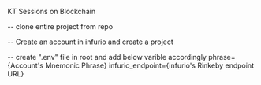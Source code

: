 KT Sessions on Blockchain

-- clone entire project from repo

-- Create an account in infurio and create a project

-- create ".env" file in root and add below varible accordingly
phrase={Account's Mnemonic Phrase}
infurio_endpoint={infurio's Rinkeby endpoint URL}
